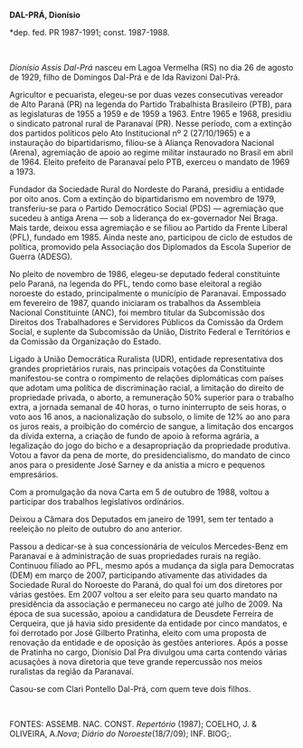 **DAL-PRÁ, Dionísio**

\*dep. fed. PR 1987-1991; const. 1987-1988.

 

*Dionísio Assis Dal-Prá* nasceu em Lagoa Vermelha (RS) no dia 26 de
agosto de 1929, filho de Domingos Dal-Prá e de Ida Ravizoni Dal-Prá.

Agricultor e pecuarista, elegeu-se por duas vezes consecutivas vereador
de Alto Paraná (PR) na legenda do Partido Trabalhista Brasileiro (PTB),
para as legislaturas de 1955 a 1959 e de 1959 a 1963. Entre 1965 e 1968,
presidiu o sindicato patronal rural de Paranavaí (PR). Nesse período,
com a extinção dos partidos políticos pelo Ato Institucional nº 2
(27/10/1965) e a instauração do bipartidarismo, filiou-se à Aliança
Renovadora Nacional (Arena), agremiação de apoio ao regime militar
instaurado no Brasil em abril de 1964. Eleito prefeito de Paranavaí pelo
PTB, exerceu o mandato de 1969 a 1973.

Fundador da Sociedade Rural do Nordeste do Paraná, presidiu a entidade
por oito anos. Com a extinção do bipartidarismo em novembro de 1979,
transferiu-se para o Partido Democrático Social (PDS) — agremiação que
sucedeu à antiga Arena — sob a liderança do ex-governador Nei Braga.
Mais tarde, deixou essa agremiação e se filiou ao Partido da Frente
Liberal (PFL), fundado em 1985. Ainda neste ano, participou de ciclo de
estudos de política, promovido pela Associação dos Diplomados da Escola
Superior de Guerra (ADESG).

No pleito de novembro de 1986, elegeu-se deputado federal constituinte
pelo Paraná, na legenda do PFL, tendo como base eleitoral a região
noroeste do estado, principalmente o município de Paranavaí. Empossado
em fevereiro de 1987, quando iniciaram os trabalhos da Assembleia
Nacional Constituinte (ANC), foi membro titular da Subcomissão dos
Direitos dos Trabalhadores e Servidores Públicos da Comissão da Ordem
Social, e suplente da Subcomissão da União, Distrito Federal e
Territórios e da Comissão da Organização do Estado.

Ligado à União Democrática Ruralista (UDR), entidade representativa dos
grandes proprietários rurais, nas principais votações da Constituinte
manifestou-se contra o rompimento de relações diplomáticas com países
que adotam uma política de discriminação racial, a limitação do direito
de propriedade privada, o aborto, a remuneração 50% superior para o
trabalho extra, a jornada semanal de 40 horas, o turno ininterrupto de
seis horas, o voto aos 16 anos, a nacionalização do subsolo, o limite de
12% ao ano para os juros reais, a proibição do comércio de sangue, a
limitação dos encargos da dívida externa, a criação de fundo de apoio à
reforma agrária, a legalização do jogo do bicho e a desapropriação da
propriedade produtiva. Votou a favor da pena de morte, do
presidencialismo, do mandato de cinco anos para o presidente José Sarney
e da anistia a micro e pequenos empresários.

Com a promulgação da nova Carta em 5 de outubro de 1988, voltou a
participar dos trabalhos legislativos ordinários.

Deixou a Câmara dos Deputados em janeiro de 1991, sem ter tentado a
reeleição no pleito de outubro do ano anterior.

Passou a dedicar-se à sua concessionária de veículos Mercedes-Benz em
Paranavaí e à administração de suas propriedades rurais na região.
Continuou filiado ao PFL, mesmo após a mudança da sigla para Democratas
(DEM) em março de 2007, participando ativamente das atividades da
Sociedade Rural do Noroeste do Paraná, do qual foi um dos diretores por
várias gestões. Em 2007 voltou a ser eleito para seu quarto mandato na
presidência da associação e permaneceu no cargo até julho de 2009. Na
época de sua sucessão, apoiou a candidatura de Deusdete Ferreira de
Cerqueira, que já havia sido presidente da entidade por cinco mandatos,
e foi derrotado por José Gilberto Pratinha, eleito com uma proposta de
renovação da entidade e de oposição às gestões anteriores. Após a posse
de Pratinha no cargo, Dionísio Dal Pra divulgou uma carta contendo
várias acusações à nova diretoria que teve grande repercussão nos meios
ruralistas da região da Paranavaí. 

Casou-se com Clari Pontello Dal-Prá, com quem teve dois filhos.

 

FONTES: ASSEMB. NAC. CONST. *Repertório* (1987); COELHO, J. & OLIVEIRA,
A.*Nova*; *Diário do Noroeste*(18/7/09); INF. BIOG;.

 
